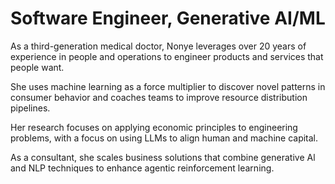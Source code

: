# Software Engineer, Generative AI/ML

As a third-generation medical doctor, Nonye leverages over 20 years of experience in people and operations to engineer products and services that people want.

She uses machine learning as a force multiplier to discover novel patterns in consumer behavior and coaches teams to improve resource distribution pipelines.

Her research focuses on applying economic principles to engineering problems, with a focus on using LLMs to align human and machine capital. 

As a consultant, she scales business solutions that combine generative Al and NLP techniques to enhance agentic reinforcement learning.

